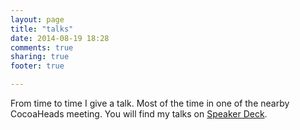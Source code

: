 ```yaml
---
layout: page
title: "talks"
date: 2014-08-19 18:28
comments: true
sharing: true
footer: true

---
```


From time to time I give a talk. Most of the time in one of the nearby CocoaHeads meeting. You will find my talks on [Speaker Deck](https://speakerdeck.com/michaelochs).